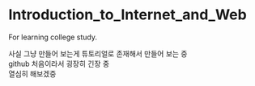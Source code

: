 # Introduction_to_Internet_and_Web

For learning college study.
<p>
사실 그냥 만들어 보는게 튜토리얼로 존재해서 만들어 보는 중<br>
github 처음이라서 굉장히 긴장 중<br>
열심히 해보겠중
  </p>
